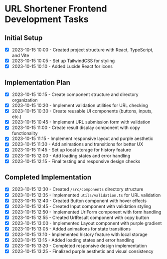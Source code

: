 # URL Shortener Frontend Development Tasks

## Initial Setup
- [x] 2023-10-15 10:00 - Created project structure with React, TypeScript, and Vite
- [x] 2023-10-15 10:05 - Set up TailwindCSS for styling
- [x] 2023-10-15 10:10 - Added Lucide React for icons

## Implementation Plan
- [x] 2023-10-15 10:15 - Create component structure and directory organization
- [x] 2023-10-15 10:20 - Implement validation utilities for URL checking
- [x] 2023-10-15 10:30 - Create reusable UI components (buttons, inputs, etc.)
- [x] 2023-10-15 10:45 - Implement URL submission form with validation
- [x] 2023-10-15 11:00 - Create result display component with copy functionality
- [x] 2023-10-15 11:15 - Implement responsive layout and purple aesthetic
- [x] 2023-10-15 11:30 - Add animations and transitions for better UX
- [x] 2023-10-15 11:45 - Set up local storage for history feature
- [x] 2023-10-15 12:00 - Add loading states and error handling
- [x] 2023-10-15 12:15 - Final testing and responsive design checks

## Completed Implementation
- [x] 2023-10-15 12:30 - Created `/src/components` directory structure
- [x] 2023-10-15 12:35 - Implemented `utils/validation.ts` for URL validation
- [x] 2023-10-15 12:40 - Created Button component with hover effects
- [x] 2023-10-15 12:45 - Created Input component with validation styling
- [x] 2023-10-15 12:50 - Implemented UrlForm component with form handling
- [x] 2023-10-15 12:55 - Created UrlResult component with copy button
- [x] 2023-10-15 13:00 - Implemented Layout component with purple gradient
- [x] 2023-10-15 13:05 - Added animations for state transitions
- [x] 2023-10-15 13:10 - Implemented history feature with local storage
- [x] 2023-10-15 13:15 - Added loading states and error handling
- [x] 2023-10-15 13:20 - Completed responsive design implementation
- [x] 2023-10-15 13:25 - Finalized purple aesthetic and visual consistency